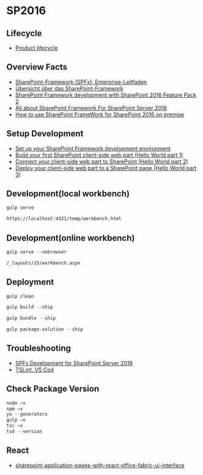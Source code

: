 # SP2016

## Lifecycle

- [Product lifecycle](https://support.microsoft.com/en-us/lifecycle/search)

## Overview Facts

- [SharePoint-Framework (SPFx): Enterprise-Leitfaden](https://docs.microsoft.com/de-de/sharepoint/dev/spfx/enterprise-guidance)
- [Übersicht über das SharePoint-Framework](https://docs.microsoft.com/de-de/sharepoint/dev/spfx/sharepoint-framework-overview)
- [SharePoint Framework development with SharePoint 2016 Feature Pack 2](https://docs.microsoft.com/en-us/sharepoint/dev/spfx/sharepoint-2016-support)
- [All about SharePoint Framework For SharePoint Server 2016](https://blog.devoworx.net/2017/09/16/sharepoint-framework-for-sharepoint-server-2016/)
- [How to use SharePoint FrameWork for SharePoint 2016 on premise](https://sharepoint.stackexchange.com/questions/233850/how-to-use-sharepoint-framework-for-sharepoint-2016-on-premise)

## Setup Development

- [Set up your SharePoint Framework development environment](https://docs.microsoft.com/en-us/sharepoint/dev/spfx/set-up-your-development-environment)
- [Build your first SharePoint client-side web part (Hello World part 1)](https://docs.microsoft.com/en-us/sharepoint/dev/spfx/web-parts/get-started/build-a-hello-world-web-part)
- [Connect your client-side web part to SharePoint (Hello World part 2)](https://docs.microsoft.com/en-us/sharepoint/dev/spfx/web-parts/get-started/connect-to-sharepoint)
- [Deploy your client-side web part to a SharePoint page (Hello World part 3)](https://docs.microsoft.com/en-us/sharepoint/dev/spfx/web-parts/get-started/serve-your-web-part-in-a-sharepoint-page)

## Development(local workbench)

```Powershell
gulp serve
```

```html
https://localhost:4321/temp/workbench.html
```

## Development(online workbench)

```Powershell
gulp serve --nobrowser
```

```html
/_layouts/15/workbench.aspx
```

## Deployment

```Powershell
gulp clean
```

```Powershell
gulp build --ship
```

```Powershell
gulp bundle --ship
```

```Powershell
gulp package-solution --ship
```

## Troubleshooting

- [SPFx Development for SharePoint Server 2016](https://docs.microsoft.com/en-us/sharepoint/dev/spfx/set-up-your-development-environment#spfx-development-for-sharepoint-server-2016)
- [TSLint, VS Cod](https://paulryan.com.au/2016/tslint-sharepoint-framework)

## Check Package Version

```Powershell
node –v
npm –v
yo --generators
gulp –v
tsc –v
tsd --version
```

## React

- [sharepoint-application-pages-with-react-office-fabric-ui-interface](https://rasper87.wordpress.com/2018/04/03/sharepoint-application-pages-with-react-office-fabric-ui-interface)
